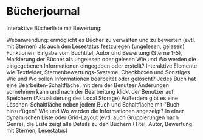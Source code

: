 # Bücherjournal

Interaktive Bücherliste mit Bewertung:

Webanwendung: 
ermöglicht es Bücher zu verwalten und zu bewerten (evtl. mit Sternen) als auch den Lesestatus festzulegen (ungelesen, gelesen) 
Funktionen: 
Eingabe vom Buchtitel, Autor und Bewertung (Sterne 1-5), Markierung der Bücher als ungelesen oder gelesen 
Wie und Wo werden die eingegebenen Informationen eingegeben oder erstellt?
Interaktive Elemente wie Textfelder, Sternenbewertungs-Systeme, Checkboxen und Sonstiges 
Wie und Wo sollen Informationen bearbeitet oder gelöscht?
Jedes Buch hat eine Bearbeiten-Schaltfläche, mit dem der Benutzer Änderungen vornehmen kann und nach der Bearbeitung klickt der Benutzer auf Speichern (Aktualisierung des Local Storage)
Außerdem gibt es eine Löschen-Schaltfläche neben jedem Buch und Schaltfläche mit "Buch hinzufügen"
Wie und Wo werden die Informationen angezeigt?
In einer dynamischen Liste oder Grid-Layout (evtl. auch Gruppierungen nach Genre), die Liste zeigt alle Details zu den Büchern (Titel, Autor, Bewertung mit Sternen, Lesestatus) 

